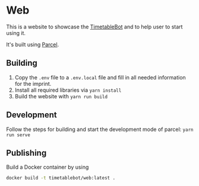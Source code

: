 # Web

This is a website to showcase the [TimetableBot](https://github.com/timetablebot/bot) and to
help user to start using it.

It's built using [Parcel](https://github.com/parcel-bundler/parcel).

## Building

1. Copy the `.env` file to a `.env.local` file and fill in all needed information for the imprint.
2. Install all required libraries via `yarn install`
3. Build the website with `yarn run build`

## Development

Follow the steps for building and start the development mode of parcel: `yarn run serve`

## Publishing

Build a Docker container by using
```bash
docker build -t timetablebot/web:latest .
```
